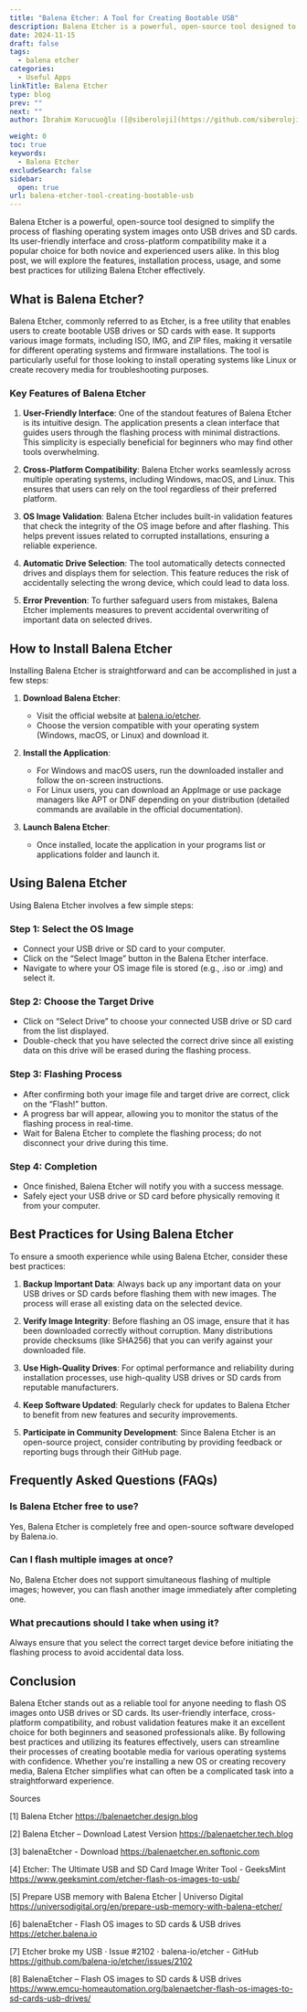 ```yaml
---
title: "Balena Etcher: A Tool for Creating Bootable USB"
description: Balena Etcher is a powerful, open-source tool designed to simplify the process of flashing operating system images onto USB drives and SD cards.
date: 2024-11-15
draft: false
tags:
  - balena etcher
categories:
  - Useful Apps
linkTitle: Balena Etcher
type: blog
prev: ""
next: ""
author: İbrahim Korucuoğlu ([@siberoloji](https://github.com/siberoloji))

weight: 0
toc: true
keywords:
  - Balena Etcher
excludeSearch: false
sidebar:
  open: true
url: balena-etcher-tool-creating-bootable-usb
---
```

Balena Etcher is a powerful, open-source tool designed to simplify the process of flashing operating system images onto USB drives and SD cards. Its user-friendly interface and cross-platform compatibility make it a popular choice for both novice and experienced users alike. In this blog post, we will explore the features, installation process, usage, and some best practices for utilizing Balena Etcher effectively.

## What is Balena Etcher?

Balena Etcher, commonly referred to as Etcher, is a free utility that enables users to create bootable USB drives or SD cards with ease. It supports various image formats, including ISO, IMG, and ZIP files, making it versatile for different operating systems and firmware installations. The tool is particularly useful for those looking to install operating systems like Linux or create recovery media for troubleshooting purposes.

### Key Features of Balena Etcher

1. **User-Friendly Interface**: One of the standout features of Balena Etcher is its intuitive design. The application presents a clean interface that guides users through the flashing process with minimal distractions. This simplicity is especially beneficial for beginners who may find other tools overwhelming.

2. **Cross-Platform Compatibility**: Balena Etcher works seamlessly across multiple operating systems, including Windows, macOS, and Linux. This ensures that users can rely on the tool regardless of their preferred platform.

3. **OS Image Validation**: Balena Etcher includes built-in validation features that check the integrity of the OS image before and after flashing. This helps prevent issues related to corrupted installations, ensuring a reliable experience.

4. **Automatic Drive Selection**: The tool automatically detects connected drives and displays them for selection. This feature reduces the risk of accidentally selecting the wrong device, which could lead to data loss.

5. **Error Prevention**: To further safeguard users from mistakes, Balena Etcher implements measures to prevent accidental overwriting of important data on selected drives.

## How to Install Balena Etcher

Installing Balena Etcher is straightforward and can be accomplished in just a few steps:

1. **Download Balena Etcher**:
   - Visit the official website at [balena.io/etcher](https://balena.io/etcher).
   - Choose the version compatible with your operating system (Windows, macOS, or Linux) and download it.

2. **Install the Application**:
   - For Windows and macOS users, run the downloaded installer and follow the on-screen instructions.
   - For Linux users, you can download an AppImage or use package managers like APT or DNF depending on your distribution (detailed commands are available in the official documentation).

3. **Launch Balena Etcher**:
   - Once installed, locate the application in your programs list or applications folder and launch it.

## Using Balena Etcher

Using Balena Etcher involves a few simple steps:

### Step 1: Select the OS Image

- Connect your USB drive or SD card to your computer.
- Click on the “Select Image” button in the Balena Etcher interface.
- Navigate to where your OS image file is stored (e.g., .iso or .img) and select it.

### Step 2: Choose the Target Drive

- Click on “Select Drive” to choose your connected USB drive or SD card from the list displayed.
- Double-check that you have selected the correct drive since all existing data on this drive will be erased during the flashing process.

### Step 3: Flashing Process

- After confirming both your image file and target drive are correct, click on the “Flash!” button.
- A progress bar will appear, allowing you to monitor the status of the flashing process in real-time.
- Wait for Balena Etcher to complete the flashing process; do not disconnect your drive during this time.

### Step 4: Completion

- Once finished, Balena Etcher will notify you with a success message.
- Safely eject your USB drive or SD card before physically removing it from your computer.

## Best Practices for Using Balena Etcher

To ensure a smooth experience while using Balena Etcher, consider these best practices:

1. **Backup Important Data**: Always back up any important data on your USB drives or SD cards before flashing them with new images. The process will erase all existing data on the selected device.

2. **Verify Image Integrity**: Before flashing an OS image, ensure that it has been downloaded correctly without corruption. Many distributions provide checksums (like SHA256) that you can verify against your downloaded file.

3. **Use High-Quality Drives**: For optimal performance and reliability during installation processes, use high-quality USB drives or SD cards from reputable manufacturers.

4. **Keep Software Updated**: Regularly check for updates to Balena Etcher to benefit from new features and security improvements.

5. **Participate in Community Development**: Since Balena Etcher is an open-source project, consider contributing by providing feedback or reporting bugs through their GitHub page.

## Frequently Asked Questions (FAQs)

### Is Balena Etcher free to use?

Yes, Balena Etcher is completely free and open-source software developed by Balena.io.

### Can I flash multiple images at once?

No, Balena Etcher does not support simultaneous flashing of multiple images; however, you can flash another image immediately after completing one.

### What precautions should I take when using it?

Always ensure that you select the correct target device before initiating the flashing process to avoid accidental data loss.

## Conclusion

Balena Etcher stands out as a reliable tool for anyone needing to flash OS images onto USB drives or SD cards. Its user-friendly interface, cross-platform compatibility, and robust validation features make it an excellent choice for both beginners and seasoned professionals alike. By following best practices and utilizing its features effectively, users can streamline their processes of creating bootable media for various operating systems with confidence. Whether you're installing a new OS or creating recovery media, Balena Etcher simplifies what can often be a complicated task into a straightforward experience.

Sources

[1] Balena Etcher <https://balenaetcher.design.blog>

[2] Balena Etcher – Download Latest Version <https://balenaetcher.tech.blog>

[3] balenaEtcher - Download <https://balenaetcher.en.softonic.com>

[4] Etcher: The Ultimate USB and SD Card Image Writer Tool - GeeksMint <https://www.geeksmint.com/etcher-flash-os-images-to-usb/>

[5] Prepare USB memory with Balena Etcher | Universo Digital <https://universodigital.org/en/prepare-usb-memory-with-balena-etcher/>

[6] balenaEtcher - Flash OS images to SD cards & USB drives <https://etcher.balena.io>

[7] Etcher broke my USB · Issue #2102 · balena-io/etcher - GitHub <https://github.com/balena-io/etcher/issues/2102>

[8] BalenaEtcher – Flash OS images to SD cards & USB drives <https://www.emcu-homeautomation.org/balenaetcher-flash-os-images-to-sd-cards-usb-drives/>
